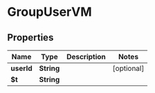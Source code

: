 

# GroupUserVM


## Properties

| Name | Type | Description | Notes |
|------------ | ------------- | ------------- | -------------|
|**userId** | **String** |  |  [optional] |
|**$t** | **String** |  |  |




